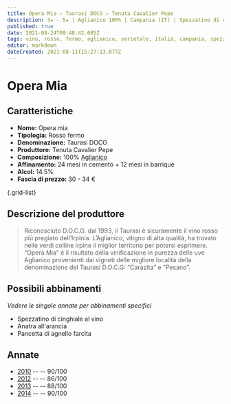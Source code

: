 ```yaml
---
title: Opera Mia – Taurasi DOCG – Tenuta Cavalier Pepe
description: 3★ - 5★ | Aglianico 100% | Campania (IT) | Spezzatino di cinghiale al vino – Anatra all'arancia – Pancetta di agnello farcita
published: true
date: 2021-08-24T09:48:42.685Z
tags: vino, rosso, fermo, aglianico, varietale, italia, campania, spezzatino di cinghiale al vino, anatra all'arancia, pancetta di agnello farcita, 30 - 34 €, 5 stelle
editor: markdown
dateCreated: 2021-08-11T15:27:13.077Z
---
```


# Opera Mia

## Caratteristiche
- **Nome:** Opera mia
- **Tipologia:** Rosso fermo 
- **Denominazione:** Taurasi DOCG 
- **Produttore:** Tenuta Cavalier Pepe 
- **Composizione:** 100% [Aglianico](/vitigni/Italia/bacca-nera/aglianico)
- **Affinamento:** 24 mesi in cemento + 12 mesi in barrique
- **Alcol:** 14.5%
- **Fascia di prezzo:** 30 - 34 €

{.grid-list}

## Descrizione del produttore

> Riconosciuto D.O.C.G. dal 1993, il Taurasi è sicuramente il vino rosso più pregiato dell’Irpinia. L’Aglianico, vitigno di alta qualità, ha trovato nelle verdi colline irpine il miglior territorio per potersi esprimere. “Opera Mia” è il risultato della vinificazione in purezza delle uve Aglianico provenienti dai vigneti delle migliore località della denominazione del Taurasi D.O.C.G: “Carazita” e “Pesano”.

## Possibili abbinamenti
*Vedere le singole annate per abbinamenti specifici*

- Spezzatino di cinghiale al vino
- Anatra all'arancia
- Pancetta di agnello farcita

## Annate
- [2010](/vini/Italia/Campania/Cavalier-Pepe/Opera-mia/2010) -- <span class="star-4"></span> -- 90/100
- [2012](/vini/Italia/Campania/Cavalier-Pepe/Opera-mia/2012) -- <span class="star-3"></span> -- 86/100
- [2013](/vini/Italia/Campania/Cavalier-Pepe/Opera-mia/2013) -- <span class="star-3"></span> -- 88/100
- [2014](/vini/Italia/Campania/Cavalier-Pepe/Opera-mia/2014) -- <span class="star-5"></span> -- 90/100
 